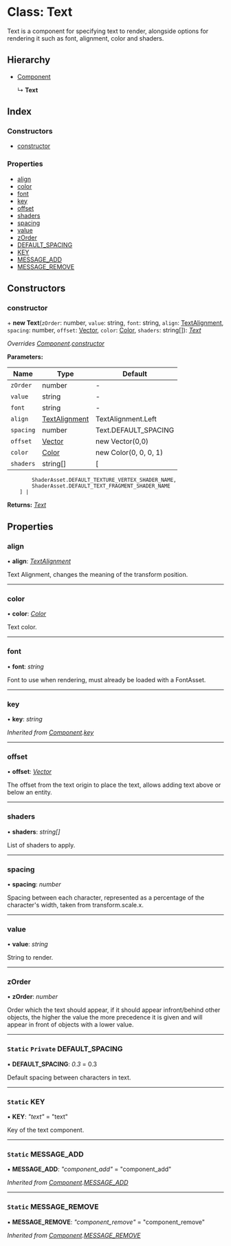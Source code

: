 
# Class: Text

Text is a component for specifying text to render, alongside options for
rendering it such as font, alignment, color and shaders.

## Hierarchy

* [Component](component.md)

  ↳ **Text**

## Index

### Constructors

* [constructor](text.md#constructor)

### Properties

* [align](text.md#align)
* [color](text.md#color)
* [font](text.md#font)
* [key](text.md#key)
* [offset](text.md#offset)
* [shaders](text.md#shaders)
* [spacing](text.md#spacing)
* [value](text.md#value)
* [zOrder](text.md#zorder)
* [DEFAULT_SPACING](text.md#static-private-default_spacing)
* [KEY](text.md#static-key)
* [MESSAGE_ADD](text.md#static-message_add)
* [MESSAGE_REMOVE](text.md#static-message_remove)

## Constructors

###  constructor

\+ **new Text**(`zOrder`: number, `value`: string, `font`: string, `align`: [TextAlignment](../enums/textalignment.md), `spacing`: number, `offset`: [Vector](vector.md), `color`: [Color](color.md), `shaders`: string[]): *[Text](text.md)*

*Overrides [Component](component.md).[constructor](component.md#constructor)*

**Parameters:**

Name | Type | Default |
------ | ------ | ------ |
`zOrder` | number | - |
`value` | string | - |
`font` | string | - |
`align` | [TextAlignment](../enums/textalignment.md) | TextAlignment.Left |
`spacing` | number | Text.DEFAULT_SPACING |
`offset` | [Vector](vector.md) | new Vector(0,0) |
`color` | [Color](color.md) | new Color(0, 0, 0, 1) |
`shaders` | string[] | [
            ShaderAsset.DEFAULT_TEXTURE_VERTEX_SHADER_NAME,
            ShaderAsset.DEFAULT_TEXT_FRAGMENT_SHADER_NAME
        ] |

**Returns:** *[Text](text.md)*

## Properties

###  align

• **align**: *[TextAlignment](../enums/textalignment.md)*

Text Alignment, changes the meaning of the transform position.

___

###  color

• **color**: *[Color](color.md)*

Text color.

___

###  font

• **font**: *string*

Font to use when rendering, must already be loaded with a FontAsset.

___

###  key

• **key**: *string*

*Inherited from [Component](component.md).[key](component.md#key)*

___

###  offset

• **offset**: *[Vector](vector.md)*

The offset from the text origin to place the text, allows adding text
above or below an entity.

___

###  shaders

• **shaders**: *string[]*

List of shaders to apply.

___

###  spacing

• **spacing**: *number*

Spacing between each character, represented as a percentage of the
character's width, taken from transform.scale.x.

___

###  value

• **value**: *string*

String to render.

___

###  zOrder

• **zOrder**: *number*

Order which the text should appear, if it should appear infront/behind other
objects, the higher the value the more precedence it is given and will
appear in front of objects with a lower value.

___

### `Static` `Private` DEFAULT_SPACING

▪ **DEFAULT_SPACING**: *0.3* = 0.3

Default spacing between characters in text.

___

### `Static` KEY

▪ **KEY**: *"text"* = "text"

Key of the text component.

___

### `Static` MESSAGE_ADD

▪ **MESSAGE_ADD**: *"component_add"* = "component_add"

*Inherited from [Component](component.md).[MESSAGE_ADD](component.md#static-message_add)*

___

### `Static` MESSAGE_REMOVE

▪ **MESSAGE_REMOVE**: *"component_remove"* = "component_remove"

*Inherited from [Component](component.md).[MESSAGE_REMOVE](component.md#static-message_remove)*
